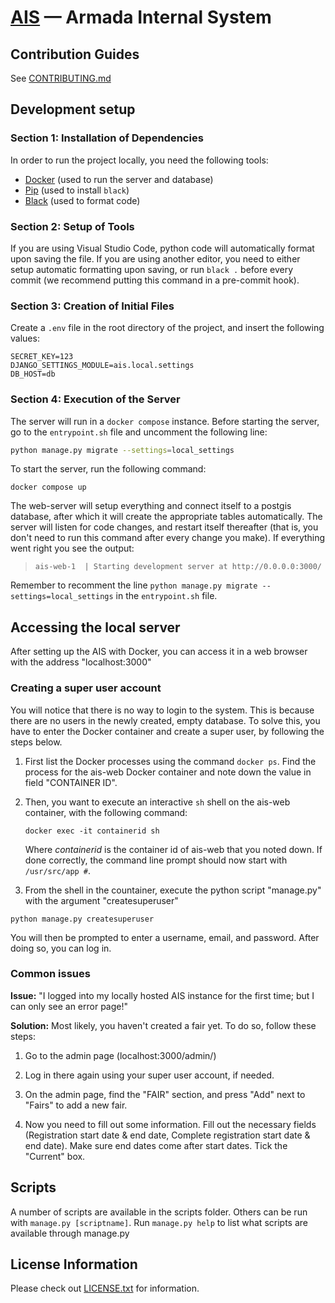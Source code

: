 # [AIS](http://ais.armada.nu/) — Armada Internal System

## Contribution Guides

See [CONTRIBUTING.md](CONTRIBUTING.md)

## Development setup

### Section 1: Installation of Dependencies

In order to run the project locally, you need the following tools:

- [Docker](https://docs.docker.com/get-docker/) (used to run the server and database)
- [Pip](https://pip.pypa.io/en/stable/installation/) (used to install `black`)
- [Black](https://pypi.org/project/black/) (used to format code)

### Section 2: Setup of Tools

If you are using Visual Studio Code, python code will automatically format upon saving the file. If you are using another editor, you need to either setup automatic formatting upon saving, or run `black .` before every commit (we recommend putting this command in a pre-commit hook).

### Section 3: Creation of Initial Files

Create a `.env` file in the root directory of the project, and insert the following values:

```env
SECRET_KEY=123
DJANGO_SETTINGS_MODULE=ais.local.settings
DB_HOST=db
```

### Section 4: Execution of the Server

The server will run in a `docker compose` instance. Before starting the server, go to the `entrypoint.sh` file and uncomment the following line:

```sh
python manage.py migrate --settings=local_settings
```

To start the server, run the following command:

`docker compose up`

The web-server will setup everything and connect itself to a postgis database, after which it will create the appropriate tables automatically. The server will listen for code changes, and restart itself thereafter (that is, you don't need to run this command after every change you make). If everything went right you see the output:

> `ais-web-1  | Starting development server at http://0.0.0.0:3000/`

Remember to recomment the line `python manage.py migrate --settings=local_settings` in the `entrypoint.sh` file.

## Accessing the local server

After setting up the AIS with Docker, you can access it in a web browser with the address "localhost:3000"

### Creating a super user account

You will notice that there is no way to login to the system. This is because there are no users in the newly created, empty database. To solve this, you have to enter the Docker container and create a super user, by following the steps below.

1. First list the Docker processes using the command ```docker ps```. Find the process for the ais-web Docker container and note down the value in field "CONTAINER ID".

2. Then, you want to execute an interactive ```sh``` shell on the ais-web container, with the following command:

    ```docker exec -it containerid sh```

    Where *containerid* is the container id of ais-web that you noted down. If done correctly, the command line prompt should now start with ```/usr/src/app #```.

3. From the shell in the countainer, execute the python script "manage.py" with the argument "createsuperuser"

```python manage.py createsuperuser```

You will then be prompted to enter a username, email, and password. After doing so, you can log in.

### Common issues

**Issue:** "I logged into my locally hosted AIS instance for the first time; but I can only see an error page!"

**Solution:** Most likely, you haven't created a fair yet. To do so, follow these steps:

1. Go to the admin page (localhost:3000/admin/)

2. Log in there again using your super user account, if needed.

3. On the admin page, find the "FAIR" section, and press "Add" next to "Fairs" to add a new fair.

4. Now you need to fill out some information. Fill out the necessary fields (Registration start date & end date, Complete registration start date & end date). Make sure end dates come after start dates. Tick the "Current" box.

## Scripts

A number of scripts are available in the scripts folder. Others can be run with `manage.py [scriptname]`. Run `manage.py help` to list what scripts are available through manage.py

## License Information

Please check out [LICENSE.txt](LICENSE.txt) for information.
